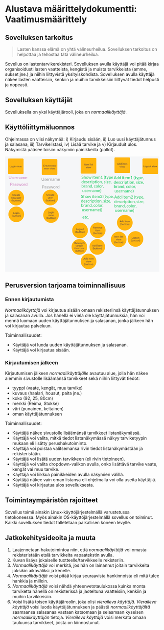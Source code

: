 # Alustava määrittelydokumentti: Vaatimusmäärittely

## Sovelluksen tarkoitus

>  Lasten kanssa elämä on yhtä välineurheilua. 
>  Sovelluksen tarkoitus on helpottaa ja tehostaa tätä välineurheilua.

Sovellus on lastentarvikerekisteri. Sovelluksen avulla käyttäjä voi pitää kirjaa organisoidusti lasten vaatteista, kengistä ja muista tarvikkeista (amme, sukset jne.) ja niihin liittyvistä yksityiskohdista. 
Sovelluksen avulla käyttäjä näkee lasten vaatteisiin, kenkiin ja muihin tarvikkeisiin liittyvät tiedot helposti ja nopeasti.

## Sovelluksen käyttäjät

Sovelluksella on yksi käyttäjärooli, joka on *normaalikäyttäjä*. 

## Käyttöliittymäluonnos

Ohjelmassa on viisi näkymää: i) Kirjaudu sisään, ii) Luo uusi käyttäjätunnus ja salasana, 
iii) Tarvikelistasi, iv) Lisää tarvike ja v) Kirjauduit ulos. Näkymistä pääsee toisiin näkymiin painikkeilla  (pallot).

![](./kuvat/kayttoliittymaluonnos_vaatimusmaarittelyyn_11.5.21.png)

## Perusversion tarjoama toiminnallisuus

### Ennen kirjautumista

*Normaalikäyttäjä* voi kirjautua sisään omaan rekisteriinsä käyttäjätunnuksen ja salasanan avulla. Jos hänellä ei vielä ole käyttäjätunnuksia, hän voi mennä luomaan uuden käyttäjätunnuksen ja salasanan, jonka jälkeen hän voi kirjautua palveluun.

Toiminnallisuudet:
* Käyttäjä voi luoda uuden käyttäjätunnuksen ja salasanan.
* Käyttäjä voi kirjautua sisään.

### Kirjautumisen jälkeen

Kirjautumisen jälkeen *normaalikäyttäjälle* avautuu alue, jolla hän näkee aiemmin sivustolle lisäämänsä tarvikkeet sekä niihin liittyvät tiedot:
* tyyppi (vaate, kengät, muu tarvike)
* kuvaus (haalari, housut, paita jne.)
* koko (92, 25, 80cm)
* merkki (Reima, Stokke)
* väri (punainen, keltainen)
* oman käyttäjätunnuksen

Toiminnallisuudet:
* Käyttäjä näkee sivustolle lisäämänsä tarvikkeet listanäkymässä.
* Käyttäjä voi valita, mitkä tiedot listanäkymässä näkyy tarviketyypin mukaan eli lisätty perushakutoiminto.
* Käyttäjä voi poistaa valitsemansa rivin tiedot listanäkymästään ja rekisteristään.
* Käyttäjä voi lisätä uuden tarvikkeen (eli rivin tietoineen).
* Käyttäjä voi valita dropdown-valikon avulla, onko lisättävä tarvike vaate, kengät vai muu tarvike.
* Käyttäjä voi liikkua painikkeiden avulla näkymien välillä.
* Käyttäjä näkee vain oman listansa eli ohjelmalla voi olla useita käyttäjiä.
* Käyttäjä voi kirjautua ulos sovelluksesta.

## Toimintaympäristön rajoitteet

Sovellus toimii ainakin Linux-käyttöjärjestelmällä varustetussa tietokoneessa. Myös ainakin OS-käyttöjärjestelmällä sovellus on toiminut.
Kaikki sovelluksen tiedot talletetaan paikallisen koneen levylle.

## Jatkokehitysideoita ja muuta
1. Laajennetaan hakutoimintoa niin, että *normaalikäyttäjä* voi omasta rekisteristään etsiä tarvikkeita vapaatekstin avulla.
1. Kuvan lisäys jokaiselle tuotteelle/tarvikkeelle rekisteriin.
1. *Normaalikäyttäjä* voi merkitä, jos hän on lainannut joitain tarvikkeita joksikin aikaväliksi ja kenelle.
1. *Normaalikäyttäjä* voisi pitää kirjaa seuraavista hankinnoista eli mitä tulee hankkia ja milloin.
1. *Normaalikäyttäjä* voisi nähdä yhteenvetotaulukossa kuinka monta tarviketta hänellä on rekisterissä ja jaoteltuna vaatteisiin, kenkiin ja muihin tarvikkeisiin.
1. Voisi lisätä toisen käyttäjäroolin, joka olisi *vieraileva käyttäjä*. *Vieraileva käyttäjä* voisi luoda käyttäjätunnuksen ja päästä *normaalikäyttäjältä* saamaansa salasanaa vastaan katsomaan ja selaamaan kyseisen *normaalikäyttäjän* tietoja. *Vieraileva käyttäjä* voisi merkata omaan tauluunsa tarvikkeet, joista on kiinnostunut.
